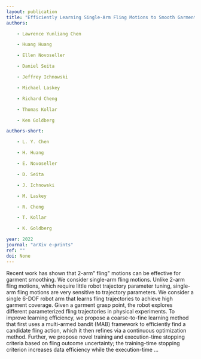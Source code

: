 ```yaml
---
layout: publication
title: "Efficiently Learning Single-Arm Fling Motions to Smooth Garments"
authors:

    - Lawrence Yunliang Chen

    - Huang Huang

    - Ellen Novoseller

    - Daniel Seita

    - Jeffrey Ichnowski

    - Michael Laskey

    - Richard Cheng

    - Thomas Kollar

    - Ken Goldberg

authors-short:

    - L. Y. Chen

    - H. Huang

    - E. Novoseller

    - D. Seita

    - J. Ichnowski

    - M. Laskey

    - R. Cheng

    - T. Kollar

    - K. Goldberg

year: 2022
journal: "arXiv e-prints"
ref: ""
doi: None
---
```


Recent work has shown that 2-arm" fling" motions can be effective for garment smoothing. We consider single-arm fling motions. Unlike 2-arm fling motions, which require little robot trajectory parameter tuning, single-arm fling motions are very sensitive to trajectory parameters. We consider a single 6-DOF robot arm that learns fling trajectories to achieve high garment coverage. Given a garment grasp point, the robot explores different parameterized fling trajectories in physical experiments. To improve learning efficiency, we propose a coarse-to-fine learning method that first uses a multi-armed bandit (MAB) framework to efficiently find a candidate fling action, which it then refines via a continuous optimization method. Further, we propose novel training and execution-time stopping criteria based on fling outcome uncertainty; the training-time stopping criterion increases data efficiency while the execution-time …
    